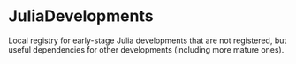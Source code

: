 # JuliaDevelopments

Local registry for early-stage Julia developments that are not registered, but useful dependencies for other developments (including more mature ones).
